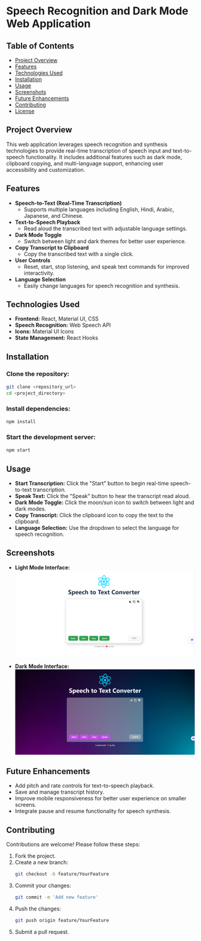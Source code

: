 # Speech Recognition and Dark Mode Web Application

## Table of Contents
- [Project Overview](#project-overview)
- [Features](#features)
- [Technologies Used](#technologies-used)
- [Installation](#installation)
- [Usage](#usage)
- [Screenshots](#screenshots)
- [Future Enhancements](#future-enhancements)
- [Contributing](#contributing)
- [License](#license)

## Project Overview
This web application leverages speech recognition and synthesis technologies to provide real-time transcription of speech input and text-to-speech functionality. It includes additional features such as dark mode, clipboard copying, and multi-language support, enhancing user accessibility and customization.

## Features
- **Speech-to-Text (Real-Time Transcription)**
  - Supports multiple languages including English, Hindi, Arabic, Japanese, and Chinese.
- **Text-to-Speech Playback**
  - Read aloud the transcribed text with adjustable language settings.
- **Dark Mode Toggle**
  - Switch between light and dark themes for better user experience.
- **Copy Transcript to Clipboard**
  - Copy the transcribed text with a single click.
- **User Controls**
  - Reset, start, stop listening, and speak text commands for improved interactivity.
- **Language Selection**
  - Easily change languages for speech recognition and synthesis.

## Technologies Used
- **Frontend:** React, Material UI, CSS
- **Speech Recognition:** Web Speech API
- **Icons:** Material UI Icons
- **State Management:** React Hooks

## Installation
### Clone the repository:
```bash
git clone <repository_url>
cd <project_directory>
```

### Install dependencies:
```bash
npm install
```

### Start the development server:
```bash
npm start
```

## Usage
- **Start Transcription:** Click the "Start" button to begin real-time speech-to-text transcription.
- **Speak Text:** Click the "Speak" button to hear the transcript read aloud.
- **Dark Mode Toggle:** Click the moon/sun icon to switch between light and dark modes.
- **Copy Transcript:** Click the clipboard icon to copy the text to the clipboard.
- **Language Selection:** Use the dropdown to select the language for speech recognition.

## Screenshots
- **Light Mode Interface:**
  ![Light Mode Interface](screenshots/light-mode-interface.png)

- **Dark Mode Interface:**
  ![Dark Mode Interface](screenshots/dark-mode-interface.png)

## Future Enhancements
- Add pitch and rate controls for text-to-speech playback.
- Save and manage transcript history.
- Improve mobile responsiveness for better user experience on smaller screens.
- Integrate pause and resume functionality for speech synthesis.

## Contributing
Contributions are welcome! Please follow these steps:
1. Fork the project.
2. Create a new branch:
   ```bash
   git checkout -b feature/YourFeature
   ```
3. Commit your changes:
   ```bash
   git commit -m 'Add new feature'
   ```
4. Push the changes:
   ```bash
   git push origin feature/YourFeature
   ```
5. Submit a pull request.


